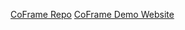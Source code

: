 

[CoFrame Repo](https://github.com/Wisc-HCI/CoFrame)
[CoFrame Demo Website](https://wisc-hci.github.io/CoFrame/)